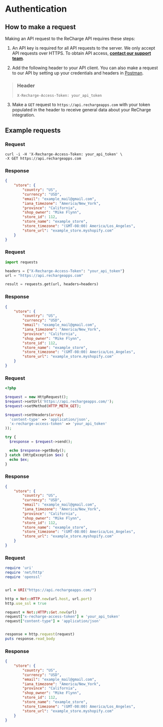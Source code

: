 # Authentication

## How to make a request
Making an API request to the ReCharge API requires these steps:

1. An API key is required for all API requests to the server. We only accept API requests over HTTPS. To obtain API access, **[contact our support team](https://support.rechargepayments.com/hc/en-us/requests/new)**.

2. Add the following header to your API client. You can also make a request to our API by setting up your credentials and headers in [Postman](https://www.postman.com/product/api-client/).

> ### Header
>`X-Recharge-Access-Token: your_api_token`

3. Make a `GET` request to `https://api.rechargeapps.com` with your token populated in the header to receive general data about your ReCharge integration.

## Example requests

<!--
type: tab
title: cURL
-->

### Request

```curl
curl -i -H 'X-Recharge-Access-Token: your_api_token' \
-X GET https://api.rechargeapps.com
```

### Response 

```json
{
    "store": {
        "country": "US",
        "currency": "USD",
        "email": "example_mail@gmail.com",
        "iana_timezone": "America/New_York",
        "province": "California",
        "shop_owner": "Mike Flynn",
        "store_id": 112,
        "store_name": "example_store",
        "store_timezone": "(GMT-08:00) America/Los_Angeles",
        "store_url": "example_store.myshopify.com"
    }
}
```
<!--
type: tab
title: Python
-->

### Request

```python
import requests

headers = {"X-Recharge-Access-Token": "your_api_token"}
url = "https://api.rechargeapps.com"

result = requests.get(url, headers=headers)
```

### Response

```json
{
    "store": {
        "country": "US",
        "currency": "USD",
        "email": "example_mail@gmail.com",
        "iana_timezone": "America/New_York",
        "province": "California",
        "shop_owner": "Mike Flynn",
        "store_id": 112,
        "store_name": "example_store",
        "store_timezone": "(GMT-08:00) America/Los_Angeles",
        "store_url": "example_store.myshopify.com"
    }
}
```


<!--
type: tab
title: PHP
-->

### Request

```php
<?php

$request = new HttpRequest();
$request->setUrl('https://api.rechargeapps.com/');
$request->setMethod(HTTP_METH_GET);

$request->setHeaders(array(
  'content-type' => 'application/json',
  'x-recharge-access-token' => 'your_api_token'
));

try {
  $response = $request->send();

  echo $response->getBody();
} catch (HttpException $ex) {
  echo $ex;
}
```

### Response

```json
{
    "store": {
        "country": "US",
        "currency": "USD",
        "email": "example_mail@gmail.com",
        "iana_timezone": "America/New_York",
        "province": "California",
        "shop_owner": "Mike Flynn",
        "store_id": 112,
        "store_name": "example_store",
        "store_timezone": "(GMT-08:00) America/Los_Angeles",
        "store_url": "example_store.myshopify.com"
    }
}
```

<!--
type: tab
title: Ruby
-->

### Request

```ruby
require 'uri'
require 'net/http'
require 'openssl'


url = URI("https://api.rechargeapps.com/")

http = Net::HTTP.new(url.host, url.port)
http.use_ssl = true

request = Net::HTTP::Get.new(url)
request["x-recharge-access-token"] = 'your_api_token'
request["content-type"] = 'application/json'


response = http.request(request)
puts response.read_body
```

### Response
```json
{
    "store": {
        "country": "US",
        "currency": "USD",
        "email": "example_mail@gmail.com",
        "iana_timezone": "America/New_York",
        "province": "California",
        "shop_owner": "Mike Flynn",
        "store_id": 112,
        "store_name": "example_store",
        "store_timezone": "(GMT-08:00) America/Los_Angeles",
        "store_url": "example_store.myshopify.com"
    }
}
```

<!-- type: tab-end -->

